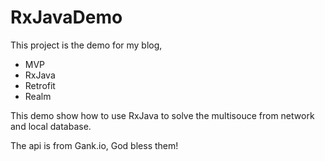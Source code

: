 # RxJavaDemo

This project is the demo for my blog, 

* MVP
* RxJava
* Retrofit
* Realm

This demo show how to use  RxJava to solve the multisouce from network and local database.

The api is from Gank.io, God bless them!

